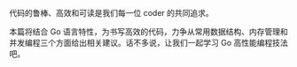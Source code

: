 代码的鲁棒、高效和可读是我们每一位 coder 的共同追求。

本篇将结合 Go 语言特性，为书写高效的代码，力争从常用数据结构、内存管理和并发编程三个方面给出相关建议。话不多说，让我们一起学习 Go 高性能编程技法吧。